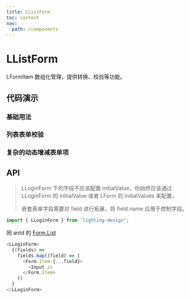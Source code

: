 ```yaml
---
title: LListForm
toc: content
nav:
  path: /components
---
```


# LListForm

LFormItem 数组化管理，提供转换、校验等功能。

## 代码演示

### 基础用法

<code src='./demos/Demo1.tsx'  background="#f5f5f5"></code>

### 列表表单校验

<code src='./demos/Demo2.tsx' background="#f5f5f5" ></code>

### 复杂的动态增减表单项

<code src='./demos/Demo3.tsx' background="#f5f5f5" ></code>

## API

> LLoginForm 下的字段不应该配置 initialValue，你始终应该通过 LLoginForm 的 initialValue 或者 LForm 的 initialValues 来配置。
>
> 嵌套表单字段需要对 field 进行拓展，将 field.name 应用于控制字段。

```ts
import { LLoginForm } from 'lighting-design';
```

同 antd 的 [Form.List](https://ant.design/components/form-cn#formlist)

```ts
<LLoginForm>
  {(fields) =>
    fields.map((field) => (
      <Form.Item {...field}>
        <Input />
      </Form.Item>
    ))
  }
</LLoginForm>
```
